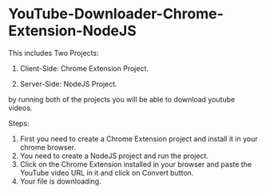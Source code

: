 # YouTube-Downloader-Chrome-Extension-NodeJS
This includes Two Projects:

1. Client-Side: Chrome Extension Project.

2. Server-Side: NodeJS Project.

by running both of the projects you will be able to download youtube videos.

Steps:
1. First you need to create a Chrome Extension project and install it in your chrome browser.
2. You need to create a NodeJS project and run the project.
3. Click on the Chrome Extension installed in your browser and paste the YouTube video URL in it and click on Convert button.
4. Your file is downloading.
